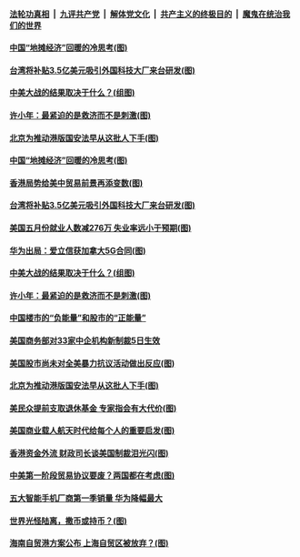 ####  [法轮功真相](../../../../basic/blob/master/README.md?t=06042231) &nbsp;|&nbsp; [九评共产党](../../../../9ping.md/blob/master/README.md?t=06042231) &nbsp;|&nbsp; [解体党文化](../../../../jtdwh.md/blob/master/README.md?t=06042231)  &nbsp;|&nbsp; [共产主义的终极目的](../../../../gczydzjmd.md/blob/master/README.md?t=06042231) &nbsp;|&nbsp; [魔鬼在统治我们的世界](../../../../mgztzwmdsj.md/blob/master/README.md?t=06042231) 

#### [中国“地摊经济”回暖的冷思考(图)](../pages/p5/935421.md?t=06042231) 

#### [台湾将补贴3.5亿美元吸引外国科技大厂来台研发(图)](../pages/p5/935479.md?t=06042231) 

#### [中美大战的结果取决于什么？(组图)](../pages/p5/935429.md?t=06042231) 

#### [许小年：最紧迫的是救济而不是刺激(图)](../pages/p5/935427.md?t=06042231) 

#### [北京为推动港版国安法早从这批人下手(图)](../pages/p5/935392.md?t=06042231) 


#### [中国“地摊经济”回暖的冷思考(图)](../pages/p5/935421.md?t=06042231) 

#### [香港局势给美中贸易前景再添变数(图)](../pages/p5/935480.md?t=06042231) 

#### [台湾将补贴3.5亿美元吸引外国科技大厂来台研发(图)](../pages/p5/935479.md?t=06042231) 

#### [美国五月份就业人数减276万 失业率远小于预期(图)](../pages/p5/935428.md?t=06042231) 

#### [华为出局：爱立信获加拿大5G合同(图)](../pages/p5/935433.md?t=06042231) 

#### [中美大战的结果取决于什么？(组图)](../pages/p5/935429.md?t=06042231) 

#### [许小年：最紧迫的是救济而不是刺激(图)](../pages/p5/935427.md?t=06042231) 

#### [中国楼市的“负能量”和股市的“正能量”](../pages/p5/935419.md?t=06042231) 

#### [美国商务部对33家中企机构新制裁5日生效](../pages/p5/935410.md?t=06042231) 

#### [美国股市尚未对全美暴力抗议活动做出反应(图)](../pages/p5/935398.md?t=06042231) 

#### [北京为推动港版国安法早从这批人下手(图)](../pages/p5/935392.md?t=06042231) 


#### [美民众提前支取退休基金 专家指会有大代价(图)](../pages/p5/935229.md?t=06042231) 


#### [美国商业载人航天时代给每个人的重要启发(图)](../pages/p5/935302.md?t=06042231) 

#### [香港资金外流 财政司长谈美国制裁泪光闪(图)](../pages/p5/935288.md?t=06042231) 

#### [中美第一阶段贸易协议要废？两国都在考虑(图)](../pages/p5/935275.md?t=06042231) 

#### [五大智能手机厂商第一季销量 华为降幅最大](../pages/p5/935274.md?t=06042231) 

#### [世界光怪陆离，撒币或持币？(图)](../pages/p5/935232.md?t=06042231) 

#### [海南自贸港方案公布 上海自贸区被放弃？(图)](../pages/p5/935191.md?t=06042231) 

